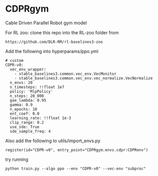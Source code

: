 # CDPRgym
 Cable Driven Parallel Robot gym model


For RL zoo: 
clone this repo into the RL-zoo folder from 
```
https://github.com/DLR-RM/rl-baselines3-zoo
```

Add the following into hyperparams/ppo.yml

```
# custom
CDPR-v0:
  vec_env_wrapper: 
    - stable_baselines3.common.vec_env.VecMonitor
    - stable_baselines3.common.vec_env.vec_normalize.VecNormalize
  n_envs: 20
  n_timesteps: !!float 1e7
  policy: 'MlpPolicy'
  n_steps: 20_000
  gae_lambda: 0.95
  gamma: 0.9
  n_epochs: 10
  ent_coef: 0.0
  learning_rate: !!float 1e-3
  clip_range: 0.2
  use_sde: True
  sde_sample_freq: 4
  ```
Also add the following to utils/import_envs.py
```
register(id="CDPR-v0", entry_point="CDPRgym.envs.cdpr:CDPRenv")

```

try running 

```
python train.py --algo ppo --env "CDPR-v0" --vec-env "subproc"
```
